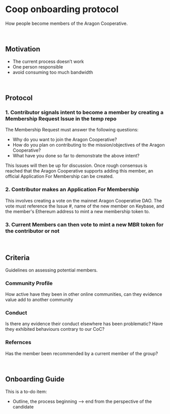 # Coop onboarding protocol

How people become members of the Aragon Cooperative. 

<br>

## Motivation

- The current process doesn’t work
- One person responsible 
- avoid consuming too much bandwidth 

<br>

## Protocol

### 1. Contributor signals intent to become a member by creating a Membership Request Issue in the temp repo

The Membership Request must answer the following questions:
- Why do you want to join the Aragon Cooperative?
- How do you plan on contributing to the mission/objectives of the Aragon Cooperative?
- What have you done so far to demonstrate the above intent?

This Issues will then be up for discussion. Once rough consensus is reached that the Aragon Cooperative supports adding this member, an official Application For Membership can be created.

### 2. Contributor makes an Application For Membership

This involves creating a vote on the mainnet Aragon Cooperative DAO. The vote must reference the Issue #, name of the new member on Keybase, and the member's Ethereum address to mint a new membership token to.

### 3. Current Members can then vote to mint a new MBR token for the contributor or not

<br>

## Criteria

Guidelines on assessing potential members.


### Community Profile 

How active have they been in other online communities, can they evidence value add to another community

### Conduct 
 
Is there any evidence their conduct elsewhere has been problematic? Have they exhibited behaviours contrary to our CoC?


### Refernces

Has the member been recommended by a current member of the group?

<br>

## Onboarding Guide

This is a to-do item:
- Outline, the process beginning --> end from the perspective of the candidate

<br>
